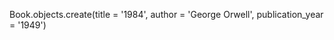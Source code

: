 Book.objects.create(title = '1984', author = 'George Orwell', publication_year = '1949')
<!-- <Book: Book object (1)> -->